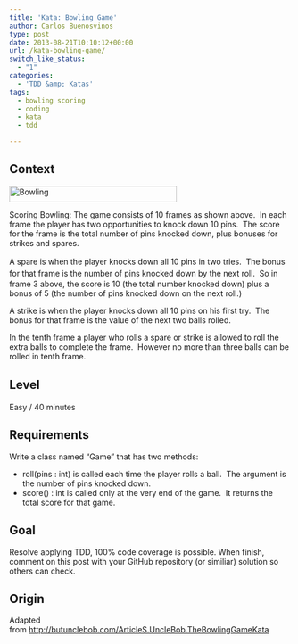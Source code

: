 ```yaml
---
title: 'Kata: Bowling Game'
author: Carlos Buenosvinos
type: post
date: 2013-08-21T10:10:12+00:00
url: /kata-bowling-game/
switch_like_status:
  - "1"
categories:
  - 'TDD &amp; Katas'
tags:
  - bowling scoring
  - coding
  - kata
  - tdd

---
```

## Context

[<img class="alignnone size-medium wp-image-141" alt="Bowling" src="https://i2.wp.com/carlosbuenosvinos.com/posts/images/2013/08/Bowling-300x29.png?resize=300%2C29" width="300" height="29" srcset="https://i2.wp.com/carlosbuenosvinos.com/posts/images/2013/08/Bowling.png?resize=300%2C29&ssl=1 300w, https://i2.wp.com/carlosbuenosvinos.com/posts/images/2013/08/Bowling.png?w=776&ssl=1 776w" sizes="(max-width: 300px) 100vw, 300px" data-recalc-dims="1" />][1]

Scoring Bowling: The game consists of 10 frames as shown above.  In each frame the player has two opportunities to knock down 10 pins.  The score for the frame is the total number of pins knocked down, plus bonuses for strikes and spares.

<!--more-->

<span style="line-height: 1.5;">A spare is when the player knocks down all 10 pins in two tries.  The bonus for </span>that frame is the number of pins knocked down by the next roll.  So in frame 3 above, the score is 10 (the total number knocked down) plus a bonus of 5 (the number of pins knocked down on the next roll.)

A strike is when the player knocks down all 10 pins on his first try.  The bonus for that frame is the value of the next two balls rolled.

In the tenth frame a player who rolls a spare or strike is allowed to roll the extra balls to complete the frame.  However no more than three balls can be rolled in tenth frame.

## <span style="line-height: 1.3;">Level</span>

Easy / 40 minutes<img style="font-family: 'Source Sans Pro', Helvetica, sans-serif; font-size: 16px; line-height: 1.5;" title="More..." alt="" src="https://i2.wp.com/carlosbuenosvinos.com/wp-includes/js/tinymce/plugins/wordpress/img/trans.gif?w=620" data-recalc-dims="1" />

## Requirements

<div>
  <div>
    Write a class named “Game” that has two methods:
  </div>
  
  <div>
    <ul>
      <li>
        roll(pins : int) is called each time the player rolls a ball.  The argument is the number of pins knocked down.
      </li>
      <li>
        score() : int is called only at the very end of the game.  It returns the total score for that game.
      </li>
    </ul>
  </div>
</div>

<div>
  <h2>
    Goal
  </h2>
  
  <p>
    Resolve applying TDD, 100% code coverage is possible. When finish, comment on this post with your GitHub repository (or similiar) solution so others can check.
  </p>
  
  <h2>
    Origin
  </h2>
  
  <p>
    Adapted from <a href="http://butunclebob.com/ArticleS.UncleBob.TheBowlingGameKata">http://butunclebob.com/ArticleS.UncleBob.TheBowlingGameKata</a><a href="http://butunclebob.com/ArticleS.UncleBob.ThePrimeFactorsKata" target="_blank"><br /> </a>
  </p>
</div>

 [1]: https://i2.wp.com/carlosbuenosvinos.com/posts/images/2013/08/Bowling.png
